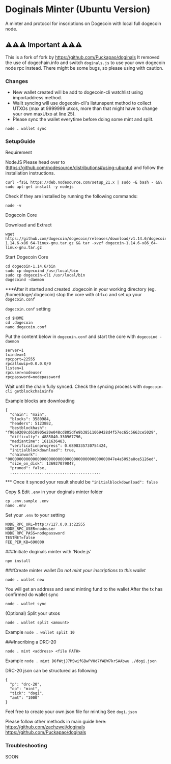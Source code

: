 # Doginals Minter (Ubuntu Version)

A minter and protocol for inscriptions on Dogecoin with local full dogecoin node. 

## ⚠️⚠️⚠️ Important ⚠️⚠️⚠️

This is a fork of fork by https://github.com/Puckapao/doginals
It removed the use of dogechain.info and switch `doginals.js` to use your own dogecoin node rpc instead.
There might be some bugs, so please using with caution.

### Changes

- New wallet created will be add to dogecoin-cli watchlist using importaddress method.
- Wallt syncing will use dogecoin-cli's listunspent method to collect UTXOs (max at 9999999 utxos, more than that might have to change your own maxUtxo at line 25).
- Please sync the wallet everytime before doing some mint and split.
```
node . wallet sync
```

### SetupGuide ###

Requirement

NodeJS
Please head over to (https://github.com/nodesource/distributions#using-ubuntu) and follow the installation instructions.

```
curl -fsSL https://deb.nodesource.com/setup_21.x | sudo -E bash - &&\
sudo apt-get install -y nodejs
```

Check if they are installed by running the following commands:

```
node -v
```

Dogecoin Core

Download and Extract

```
wget https://github.com/dogecoin/dogecoin/releases/download/v1.14.6/dogecoin-1.14.6-x86_64-linux-gnu.tar.gz && tar -xvzf dogecoin-1.14.6-x86_64-linux-gnu.tar.gz
```
Start Dogecoin Core
```
cd dogecoin-1.14.6/bin
sudo cp dogecoind /usr/local/bin
sudo cp dogecoin-cli /usr/local/bin
dogecoind -daemon
```
***After it started and created .dogecoin in your working directory (eg. /home/doge/.dogecoin) stop the core with ctrl+c and set up your `dogecoin.conf`

`dogecoin.conf` setting

```
cd $HOME
cd .dogecoin
nano dogecoin.conf
```

Put the content below in `dogecoin.conf` and start the core with `dogecoind -daemon`

```
server=1
txindex=1
rpcport=22555
rpcallowip=0.0.0.0/0
listen=1
rpcuser=nodeuser
rpcpassword=nodepassword
```
Wait until the chain fully synced.
Check the syncing process with
`dogecoin-cli getblockchaininfo`

Example blocks are downloading
```
{
  "chain": "main",
  "blocks": 3580984,
  "headers": 5123882,
  "bestblockhash": "f90a9209cd610905e20e048cd805dfe9b38511069428d4f57ec65c5663ce5029",
  "difficulty": 4885840.330967796,
  "mediantime": 1611636483,
  "verificationprogress": 0.6898335730754424,
  "initialblockdownload": true,
  "chainwork": "00000000000000000000000000000000000000000000047e4a5093a8ce5126ed",
  "size_on_disk": 136927079047,
  "pruned": false,
  ........................................
```

*** Once it synced your result should be `"initialblockdownload": false`

Copy & Edit `.env` in your doginals minter folder 

```
cp .env.sample .env
nano .env
```

Set your `.env` to your setting

```
NODE_RPC_URL=http://127.0.0.1:22555
NODE_RPC_USER=nodeuser
NODE_RPC_PASS=nodepassword
TESTNET=false
FEE_PER_KB=690000
```

###Initiate doginals minter with 'Node.js'
```
npm install
```
###Create minter wallet *Do not mint your inscriptions to this wallet*

```
node . wallet new
```
You will get an address and send minting fund to the wallet
After the tx has confirmed do wallet sync

```
node . wallet sync
```

(Optional) Split your utxos
```
node . wallet split <amount>
```
Example
`node . wallet split 10`

###Inscribing a DRC-20
```
node . mint <address> <file PATH>
```
Example
`node . mint D6fWtjJ7MSwifGBwPVHd7fADW7krSAAbwu ./dogi.json`

DRC-20 json can be structured as following
```
{ 
  "p": "drc-20",
  "op": "mint",
  "tick": "dogi",
  "amt": "1000"
}
```
Feel free to create your own json file for minting
See `dogi.json`


Please follow other methods in main guide here: 
https://github.com/zachzwei/doginals
https://github.com/Puckapao/doginals

### Troubleshooting
SOON
